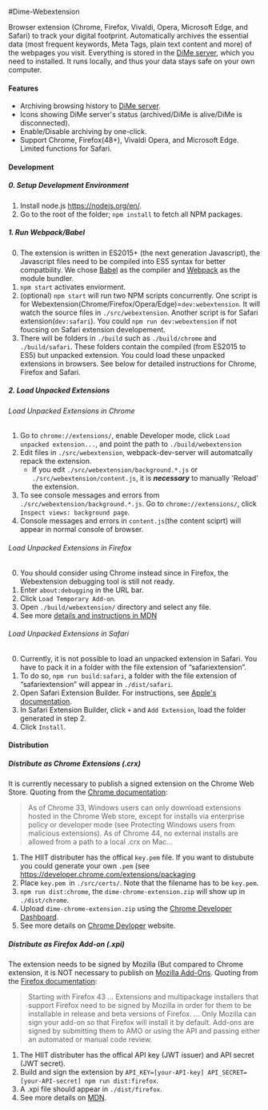 #Dime-Webextension

Browser extension (Chrome, Firefox, Vivaldi, Opera, Microsoft Edge, and Safari) to track your digital footprint. Automatically archives the essential data (most frequent keywords, Meta Tags, plain text content and more) of the webpages you visit. Everything is stored in the [DiMe server](https://github.com/HIIT/dime-server), which you need to installed. It runs locally, and thus your data stays safe on your own computer.

#### Features

* Archiving browsing history to [DiMe server](https://github.com/HIIT/dime-server).
* Icons showing DiMe server's status (archived/DiMe is alive/DiMe is disconnected).
* Enable/Disable archiving by one-click.
* Support Chrome, Firefox(48+), Vivaldi Opera, and Microsoft Edge. Limited functions for Safari.

#### Development

##### 0. Setup Development Environment

1. Install node.js <https://nodejs.org/en/>.
2. Go to the root of the folder; ``npm install`` to fetch all NPM packages.

##### 1. Run Webpack/Babel

0. The extension is written in ES2015+ (the next generation Javascript), the Javascript files need to be compiled into ES5 syntax for better compatbility. We chose [Babel](https://babeljs.io/) as the compiler and [Webpack](https://webpack.github.io/) as the module bundler.
1. ``npm start`` activates enviorment.
2. (optional) ``npm start`` will run two NPM scripts concurrently. One script is for Webextension(Chrome/Firefox/Opera/Edge)=``dev:webextension``. It will watch the source files in ``./src/webextension``. Another script is for Safari extension(``dev:safari``). You could ``npm run dev:webextension`` if not foucsing on Safari extension developement.
3. There will be folders in ``./build`` such as ``./build/chrome`` and ``./build/safari``. These folders contain the compiled (from ES2015 to ES5) but unpacked extension. You could load these unpacked extensions in browsers. See below for detailed instructions for Chrome, Firefox and Safari.

##### 2. Load Unpacked Extensions
###### Load Unpacked Extensions in Chrome

1. Go to ``chrome://extensions/``, enable Developer mode, click ``Load unpacked extension...``, and point the path to ``./build/webextension``
2. Edit files in ``./src/webextension``, webpack-dev-server will automatcally repack the extension.
    * If you edit ``./src/webextension/background.*.js`` or ``./src/webextension/content.js``, it is ***necessary*** to manually 'Reload' the extension.
3. To see console messages and errors from ``./src/webextension/background.*.js``. Go to ``chrome://extensions/``, click ``Inspect views: background page``.
4. Console messages and errors in ``content.js``(the content sciprt) will appear in normal console of browser.

###### Load Unpacked Extensions in Firefox

0. You should consider using Chrome instead since in Firefox, the Webextension debugging tool is still not ready.
1. Enter ``about:debugging`` in the URL bar.
2. Click ``Load Temporary Add-on``.
3. Open ``./build/webextension/`` directory and select any file.
4. See more [details and instructions in  MDN](https://developer.mozilla.org/en-US/Add-ons/WebExtensions/Temporary_Installation_in_Firefox)

###### Load Unpacked Extensions in Safari

0. Currently, it is not possible to load an unpacked extension in Safari. You have to pack it in a folder with the file extension of “safariextension”.
1. To do so, ``npm run build:safari``, a folder with the file extension of “safariextension” will appear in ``./dist/safari``.
2. Open Safari Extension Builder. For instructions, see [Apple's documentation](https://developer.apple.com/library/content/documentation/Tools/Conceptual/SafariExtensionGuide/UsingExtensionBuilder/UsingExtensionBuilder.html).
4. In Safari Extension Builder, click ``+`` and ``Add Extension``, load the folder generated in step 2.
5. Click ``Install``.

#### Distribution

##### Distribute as Chrome Extensions (.crx)

It is currently necessary to publish a signed extension on the Chrome Web Store.  Quoting from the [Chrome documentation](https://developer.chrome.com/extensions/hosting):

>As of Chrome 33, Windows users can only download extensions hosted in the Chrome Web store, except for installs via enterprise policy or developer mode (see Protecting Windows users from malicious extensions). As of Chrome 44, no external installs are allowed from a path to a local .crx on Mac...

1. The HIIT distributer has the offical ``key.pem`` file. If you want to distubute you could generate your own ``.pem`` (see <https://developer.chrome.com/extensions/packaging>
2. Place ``key.pem ``in ``./src/certs/``. Note that the filename has to be ``key.pem``.
3. ``npm run dist:chrome``, the ``dime-chrome-extension.zip`` will show up in ``./dist/chrome``.
4. Upload ``dime-chrome-extension.zip`` using the [Chrome Developer Dashboard](https://chrome.google.com/webstore/developer/dashboard).
5. See more details on [Chrome Devloper](https://developer.chrome.com/extensions/packaging#upload) website.

##### Distribute as Firefox Add-on (.xpi)

The extension needs to be signed by Mozilla (But compared to Chrome extension, it is NOT necessary to publish on [Mozilla Add-Ons](https://addons.mozilla.org/zh-TW/firefox/).  Quoting from the [Firefox documentation](https://developer.mozilla.org/en-US/Add-ons/Distribution):

> Starting with Firefox 43 ... Extensions and multipackage installers that support Firefox need to be signed by Mozilla in order for them to be installable in release and beta versions of Firefox. ... Only Mozilla can sign your add-on so that Firefox will install it by default. Add-ons are signed by submitting them to AMO or using the API and passing either an automated or manual code review.

1. The HIIT distributer has the offical API key (JWT issuer) and API secret (JWT secret).
2. Build and sign the extension by ``API_KEY=[your-API-key] API_SECRET=[your-API-secret] npm run dist:firefox``.
3. A .xpi file should appear in ``./dist/firefox``.
4. See more details on [MDN](https://developer.mozilla.org/en-US/Add-ons/WebExtensions/Getting_started_with_web-ext).
